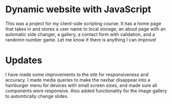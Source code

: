 # Dynamic website with JavaScript
This was a project for my client-side scripting course. It has a home page that takes in and stores a user name to local storage, an about page with an automatic side changer, a gallery, a contact form with validation, and a randomn number game. Let me know if there is anything I can improve!

# Updates
I have made some improvements to the site for responsiveness and accuracy. I made media queries to make the navbar disappear into a hamburger menu for devices with small screen sizes, and made sure all components were responsive. Also added functionality for the image gallery to automtically change slides.
